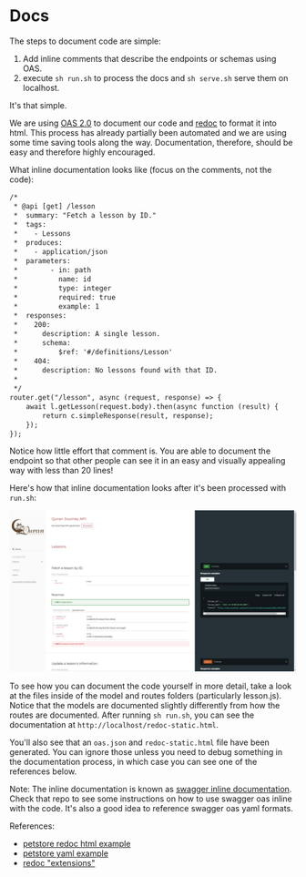 # Docs

The steps to document code are simple:
1. Add inline comments that describe the endpoints or schemas using OAS.
2. execute `sh run.sh` to process the docs and `sh serve.sh` serve them on localhost. 

It's that simple.

We are using [OAS 2.0](https://swagger.io/docs/specification/2-0) to document our code and [redoc](https://github.com/Redocly/redoc) to format it into html. This process has already partially been automated and we are using some time saving tools along the way. Documentation, therefore, should be easy and therefore highly encouraged.

What inline documentation looks like (focus on the comments, not the code):

```
/*
 * @api [get] /lesson
 *  summary: "Fetch a lesson by ID."
 *  tags:
 *    - Lessons
 *  produces:
 *    - application/json
 *  parameters:
 *        - in: path
 *          name: id
 *          type: integer
 *          required: true
 *          example: 1
 *  responses:
 *    200:
 *      description: A single lesson.
 *      schema:
 *          $ref: '#/definitions/Lesson'
 *    404:
 *      description: No lessons found with that ID.
 *
 */
router.get("/lesson", async (request, response) => {
    await l.getLesson(request.body).then(async function (result) {
        return c.simpleResponse(result, response);
    });
});
```

Notice how little effort that comment is. You are able to document the endpoint so that other people can see it in an easy and visually appealing way with less than 20 lines!

Here's how that inline documentation looks after it's been processed with `run.sh`:

![image](./assets/img/docsExample.png)


To see how you can document the code yourself in more detail, take a look at the files inside of the model and routes folders (particularly lesson.js). Notice that the models are documented slightly differently from how the routes are documented. After running `sh run.sh`, you can see the documentation at `http://localhost/redoc-static.html`.

You'll also see that an `oas.json` and `redoc-static.html` file have been generated. You can ignore those unless you need to debug something in the documentation process, in which case you can see one of the references below.

Note: The inline documentation is known as [swagger inline documentation](https://github.com/readmeio/swagger-inline). Check that repo to see some instructions on how to use swagger oas inline with the code. It's also a good idea to reference swagger oas yaml formats.


References:
- [petstore redoc html example](https://redocly.github.io/redoc/)
- [petstore yaml example](https://redocly.github.io/redoc/openapi.yaml)
- [redoc "extensions"](https://github.com/Redocly/redoc/blob/master/docs/redoc-vendor-extensions.md#x-logo)
